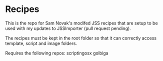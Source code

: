# Recipes

This is the repo for Sam Novak's modifed JSS recipes that are setup to be used with my updates to JSSImporter (pull request pending).

The recipes must be kept in the root folder so that it can correctly access template, script and image folders.

Requires the following repos:
    scriptingosx
    golbiga